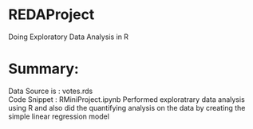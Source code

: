 # REDAProject
Doing Exploratory Data Analysis in R

# Summary:
 Data Source is : votes.rds  
 Code Snippet : RMiniProject.ipynb    Performed exploratrary data analysis using R and also did the quantifying analysis on the data by creating the simple linear regression model
